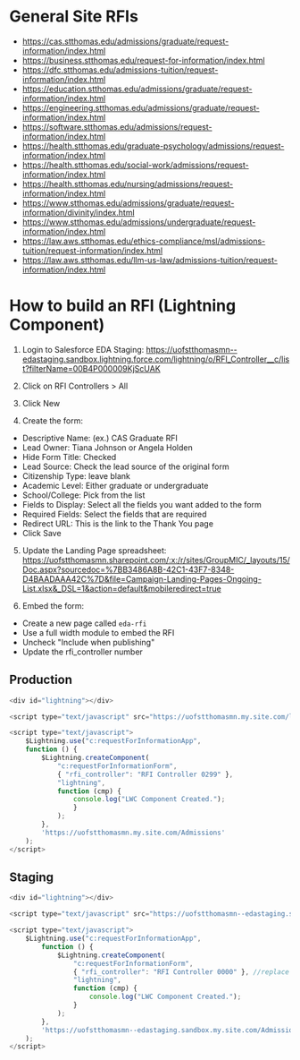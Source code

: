 # General Site RFIs

-   https://cas.stthomas.edu/admissions/graduate/request-information/index.html
-   https://business.stthomas.edu/request-for-information/index.html
-   https://dfc.stthomas.edu/admissions-tuition/request-information/index.html
-   https://education.stthomas.edu/admissions/graduate/request-information/index.html
-   https://engineering.stthomas.edu/admissions/graduate/request-information/index.html
-   https://software.stthomas.edu/admissions/request-information/index.html
-   https://health.stthomas.edu/graduate-psychology/admissions/request-information/index.html
-   https://health.stthomas.edu/social-work/admissions/request-information/index.html
-   https://health.stthomas.edu/nursing/admissions/request-information/index.html
-   https://www.stthomas.edu/admissions/graduate/request-information/divinity/index.html
-   https://www.stthomas.edu/admissions/undergraduate/request-information/index.html
-   https://law.aws.stthomas.edu/ethics-compliance/msl/admissions-tuition/request-information/index.html
-   https://law.aws.stthomas.edu/llm-us-law/admissions-tuition/request-information/index.html

# How to build an RFI (Lightning Component)

1. Login to Salesforce EDA Staging: https://uofstthomasmn--edastaging.sandbox.lightning.force.com/lightning/o/RFI_Controller__c/list?filterName=00B4P000009KjScUAK

2. Click on RFI Controllers > All

3. Click New

4. Create the form:

-   Descriptive Name: (ex.) CAS Graduate RFI
-   Lead Owner: Tiana Johnson or Angela Holden
-   Hide Form Title: Checked
-   Lead Source: Check the lead source of the original form
-   Citizenship Type: leave blank
-   Academic Level: Either graduate or undergraduate
-   School/College: Pick from the list
-   Fields to Display: Select all the fields you want added to the form
-   Required Fields: Select the fields that are required
-   Redirect URL: This is the link to the Thank You page
-   Click Save

5. Update the Landing Page spreadsheet: https://uofstthomasmn.sharepoint.com/:x:/r/sites/GroupMIC/_layouts/15/Doc.aspx?sourcedoc=%7BB3486A8B-42C1-43F7-8348-D4BAADAAA42C%7D&file=Campaign-Landing-Pages-Ongoing-List.xlsx&_DSL=1&action=default&mobileredirect=true

6. Embed the form:

-   Create a new page called `eda-rfi`
-   Use a full width module to embed the RFI
-   Uncheck "Include when publishing"
-   Update the rfi_controller number

## Production

```javascript
<div id="lightning"></div>

<script type="text/javascript" src="https://uofstthomasmn.my.site.com/lightning/lightning.out.js"></script>

<script type="text/javascript">
    $Lightning.use("c:requestForInformationApp",
    function () {
        $Lightning.createComponent(
            "c:requestForInformationForm",
            { "rfi_controller": "RFI Controller 0299" },
            "lightning",
            function (cmp) {
                console.log("LWC Component Created.");
                }
            );
        },
        'https://uofstthomasmn.my.site.com/Admissions'
    );
</script>
```

## Staging

```javascript
<div id="lightning"></div>

<script type="text/javascript" src="https://uofstthomasmn--edastaging.sandbox.my.salesforce.com/lightning/lightning.out.js"></script>

<script type="text/javascript">
    $Lightning.use("c:requestForInformationApp",
        function () {
            $Lightning.createComponent(
                "c:requestForInformationForm",
                { "rfi_controller": "RFI Controller 0000" }, //replace this number
                "lightning",
                function (cmp) {
                    console.log("LWC Component Created.");
                }
            );
        },
        'https://uofstthomasmn--edastaging.sandbox.my.site.com/Admissions'
    );
</script>
```
